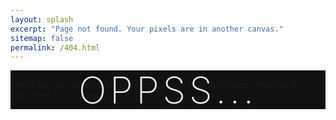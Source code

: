 ```yaml
---
layout: splash
excerpt: "Page not found. Your pixels are in another canvas."
sitemap: false
permalink: /404.html
---
```


<style> 
.large-header {
   position: relative;
   width: 100%;
   background: #111;
   overflow: hidden;
   background-size: cover;
   background-position: center center;
   z-index: 1;
}

.demo .large-header {
   background-image: url("https://s3-us-west-2.amazonaws.com/s.cdpn.io/499416/demo-bg.jpg");
}

.main-title {
   position: absolute;
   margin: 0;
   padding: 0;
   color: #F9F1E9;
   text-align: center;
   top: 50%;
   left: 50%;
   -webkit-transform: translate3d(-50%, -50%, 0);
   transform: translate3d(-50%, -50%, 0);
}

.demo .main-title {
   text-transform: uppercase;
   font-size: 4.2em;
   letter-spacing: 0.1em;
}

.main-title .thin {
   font-weight: 200;
}

@media only screen and (max-width: 768px) {
   .demo .main-title {
      font-size: 3em;
   }
}

</style>

<div class="container demo">
   <div class="content">
      <div id="large-header" class="large-header">
         <canvas id="demo-canvas"></canvas>
         <h1 class="main-title"><span class="thin">Oppss...</span> </h1>
         <p>Looks like you enter wrong hyperparameters in this model. You can try searching for it below. </p>
         <script type="text/javascript">
            var GOOG_FIXURL_LANG = 'en';
            var GOOG_FIXURL_SITE = '{{ site.url }}'
          </script>
          <script type="text/javascript"
            src="//linkhelp.clients.google.com/tbproxy/lh/wm/fixurl.js">
        </script>
      </div>
   </div>
</div>

